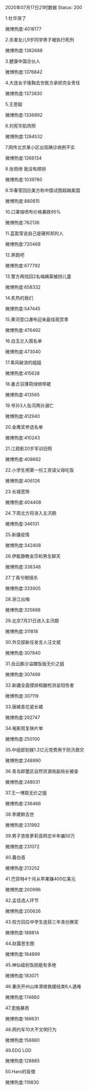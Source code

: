 2020年07月17日21时数据
Status: 200

1.杜华哭了

微博热度:4018177

2.杀害女儿9岁同学男子被执行死刑

微博热度:1382688

3.健康中国合伙人

微博热度:1376842

4.大连女子隆胸去世医方承担完全责任

微博热度:1373830

5.王思聪

微博热度:1336892

6.刘宪华肌肉照

微博热度:1284532

7.网传北京某小区出现确诊病例不实

微博热度:1266134

8.张雨绮 我没有顺拐

微博热度:1039780

9.华春莹回应美方称中国试图超越美国

微博热度:880815

10.口罩熔喷布价格暴跌95%

微博热度:762136

11.蓝盈莹说自己是硬邦邦的人

微博热度:720468

12.奔跑吧

微博热度:677792

13.警方再找回2名梅姨案被拐儿童

微博热度:658332

14.炙热的我们

微博热度:547445

15.黄河壶口瀑布迎来最佳观赏季

微博热度:476492

16.白玉兰入围名单

微博热度:473040

17.乘风破浪的姐姐

微博热度:415628

18.姜贞羽薄荷绿绑带裙

微博热度:413565

19.爷孙3人坠河两孙溺亡

微博热度:412940

20.金鹰奖参选名单

微博热度:410243

21.江疏影20岁军训旧照

微博热度:408662

22.小学生用第一份工资请父母吃饭

微博热度:406126

23.长城宽带

微博热度:404408

24.下周北方将进入主汛期

微博热度:346131

25.新疆疫情

微博热度:342408

26.伊能静教金莎和男生聊天

微博热度:338348

27.丁禹兮眼镜杀

微博热度:333905

28.浙江出梅

微博热度:325688

29.北京7月21日进入主汛期

微博热度:311818

30.外交部新任发言人汪文斌

微博热度:307840

31.岳云鹏沙溢蹭饭版无价之姐

微博热度:307499

32.新疆全面摸排核酸检测呈阳性者

微博热度:307119

33.唐嫣青花瓷长裙

微博热度:292747

34.电影院复映片单

微博热度:250100

35.中组部划拨1.2亿元党费用于防汛救灾

微博热度:248990

36.青岛即墨区自然资源局副局长被查

微博热度:248031

37.王一博跳无价之姐

微博热度:236466

38.李建群去世

微博热度:231992

39.男子苦练萝莉音网恋半年骗50万

微博热度:231072

40.暮白首

微博热度:213252

41.巴菲特4个月从苹果赚400亿美元

微博热度:200996

42.孟佳选人环节

微博热度:200626

43.校方回应中学生连获三年青创赛奖

微博热度:188814

44.赵露思生图

微博热度:184899

45.神仙级别饭拍能有多绝

微博热度:183071

46.重庆开州山体滑坡救援结束6人遇难

微博热度:174660

47.恩施暴雨

微博热度:166631

48.网约车10大不文明行为

微博热度:158860

49.EDG LGD

微博热度:128885

50.Haro的盲僧

微博热度:119830

